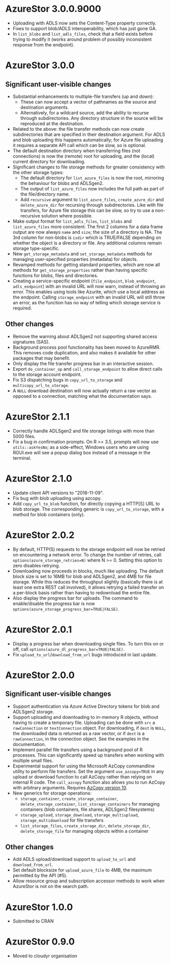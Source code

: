 # AzureStor 3.0.0.9000

- Uploading with ADLS now sets the Content-Type property correctly.
- Fixes to support blob/ADLS interoperability, which has just gone GA.
- In `list_blobs` and `list_adls_files`, check that a field exists before trying to modify it (works around problem of possibly inconsistent response from the endpoint).

# AzureStor 3.0.0

## Significant user-visible changes

- Substantial enhancements to multiple-file transfers (up and down):
  - These can now accept a vector of pathnames as the source and destination arguments.
  - Alternatively, for a wildcard source, add the ability to recurse through subdirectories. Any directory structure in the source will be reproduced at the destination.
- Related to the above: the file transfer methods can now create subdirectories that are specified in their destination argument. For ADLS and blob uploading this happens automatically; for Azure file uploading it requires a separate API call which can be slow, so is optional.
- The default destination directory when transferring files (not connections) is now the (remote) root for uploading, and the (local) current directory for downloading.
- Significant changes to file storage methods for greater consistency with the other storage types:
  - The default directory for `list_azure_files` is now the root, mirroring the behaviour for blobs and ADLSgen2.
  - The output of `list_azure_files` now includes the full path as part of the file/directory name.
  - Add `recursive` argument to `list_azure_files`, `create_azure_dir` and `delete_azure_dir` for recursing through subdirectories. Like with file transfers, for Azure file storage this can be slow, so try to use a non-recursive solution where possible.
- Make output format for `list_adls_files`, `list_blobs` and `list_azure_files` more consistent. The first 2 columns for a data frame output are now always `name` and `size`; the size of a directory is NA. The 3rd column for non-blobs is `isdir` which is TRUE/FALSE depending on whether the object is a directory or file. Any additional columns remain storage type-specific.
- New `get_storage_metadata` and `set_storage_metadata` methods for managing user-specified properties (metadata) for objects.
- Revamped methods for getting standard properties, which are now all methods for `get_storage_properties` rather than having specific functions for blobs, files and directories.
- Creating a service-specific endpoint (`file_endpoint`, `blob_endpoint`, `adls_endpoint`) with an invalid URL will now warn, instead of throwing an error. This enables using tools like Azurite, which use a local address as the endpoint. Calling `storage_endpoint` with an invalid URL will still throw an error, as the function has no way of telling which storage service is required.

## Other changes

- Remove the warning about ADLSgen2 not supporting shared access signatures (SAS).
- Background process pool functionality has been moved to AzureRMR. This removes code duplication, and also makes it available for other packages that may benefit.
- Only display the file transfer progress bar in an interactive session.
- Export `do_container_op` and `call_storage_endpoint` to allow direct calls to the storage account endpoint.
- Fix S3 dispatching bugs in `copy_url_to_storage` and `multicopy_url_to_storage`.
- A `NULL` download destination will now actually return a raw vector as opposed to a connection, matching what the documentation says.

# AzureStor 2.1.1

- Correctly handle ADLSgen2 and file storage listings with more than 5000 files.
- Fix a bug in confirmation prompts. On R >= 3.5, prompts will now use `utils::askYesNo`; as a side-effect, Windows users who are using RGUI.exe will see a popup dialog box instead of a message in the terminal.

# AzureStor 2.1.0

- Update client API versions to "2018-11-09".
- Fix bug with blob uploading using azcopy.
- Add `copy_url_to_blob` function, for directly copying a HTTP\[S\] URL to blob storage. The corresponding generic is `copy_url_to_storage`, with a method for blob containers (only).

# AzureStor 2.0.2

- By default, HTTP(S) requests to the storage endpoint will now be retried on encountering a network error. To change the number of retries, call `options(azure_storage_retries=N)` where N >= 0. Setting this option to zero disables retrying.
- Downloading now proceeds in blocks, much like uploading. The default block size is set to 16MB for blob and ADLSgen2, and 4MB for file storage. While this reduces the throughput slightly (basically there is at least one extra REST call involved), it allows retrying a failed transfer on a per-block basis rather than having to redownload the entire file.
- Also display the progress bar for uploads. The command to enable/disable the progress bar is now `options(azure_storage_progress_bar=TRUE|FALSE)`.

# AzureStor 2.0.1

- Display a progress bar when downloading single files. To turn this on or off, call `options(azure_dl_progress_bar=TRUE|FALSE)`.
- Fix `upload_to_url`/`download_from_url` bugs introduced in last update.

# AzureStor 2.0.0

## Significant user-visible changes

* Support authentication via Azure Active Directory tokens for blob and ADLSgen2 storage.
* Support uploading and downloading to in-memory R objects, without having to create a temporary file. Uploading can be done with `src` a `rawConnection` or `textConnection` object. For downloading, if `dest` is `NULL`, the downloaded data is returned as a raw vector, or if `dest` is a `rawConnection`, in the connection object.  See the examples in the documentation.
* Implement parallel file transfers using a background pool of R processes. This can significantly speed up transfers when working with multiple small files.
* Experimental support for using the Microsoft AzCopy commandline utility to perform file transfers. Set the argument `use_azcopy=TRUE` in any upload or download function to call AzCopy rather than relying on internal R code. The `call_azcopy` function also allows you to run AzCopy with arbitrary arguments. Requires [AzCopy version 10](https://github.com/Azure/azure-storage-azcopy).
* New generics for storage operations:
  - `storage_container`, `create_storage_container`, `delete_storage_container`, `list_storage_containers` for managing containers (blob containers, file shares, ADLSgen2 filesystems)
  - `storage_upload`, `storage_download`, `storage_multiupload`, `storage_multidownload` for file transfers
  - `list_storage_files`, `create_storage_dir`, `delete_storage_dir`, `delete_storage_file` for managing objects within a container

## Other changes

* Add ADLS upload/download support to `upload_to_url` and `download_from_url`.
* Set default blocksize for `upload_azure_file` to 4MB, the maximum permitted by the API (#5).
* Allow resource group and subscription accessor methods to work when AzureStor is not on the search path.

# AzureStor 1.0.0

* Submitted to CRAN

# AzureStor 0.9.0

* Moved to cloudyr organisation
